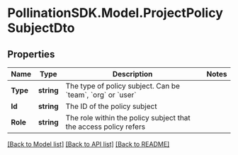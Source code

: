 
# PollinationSDK.Model.ProjectPolicySubjectDto

## Properties

Name | Type | Description | Notes
------------ | ------------- | ------------- | -------------
**Type** | **string** | The type of policy subject. Can be &#x60;team&#x60;, &#x60;org&#x60; or &#x60;user&#x60; | 
**Id** | **string** | The ID of the policy subject | 
**Role** | **string** | The role within the policy subject that the access policy refers | 

[[Back to Model list]](../README.md#documentation-for-models)
[[Back to API list]](../README.md#documentation-for-api-endpoints)
[[Back to README]](../README.md)

